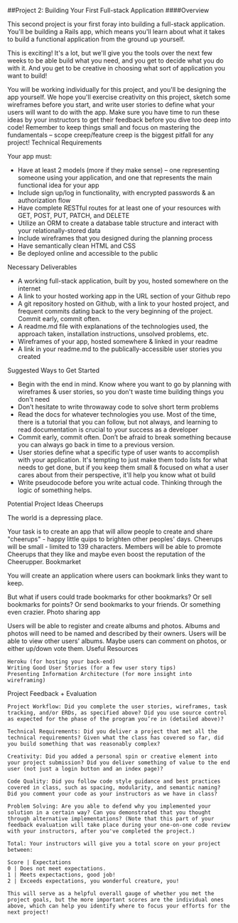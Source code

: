 ##Project 2: Building Your First Full-stack Application
####Overview

This second project is your first foray into building a full-stack application. You'll be building a Rails app, which means you'll learn about what it takes to build a functional application from the ground up yourself.

This is exciting! It's a lot, but we'll give you the tools over the next few weeks to be able build what you need, and you get to decide what you do with it. And you get to be creative in choosing what sort of application you want to build!

You will be working individually for this project, and you'll be designing the app yourself. We hope you'll exercise creativity on this project, sketch some wireframes before you start, and write user stories to define what your users will want to do with the app. Make sure you have time to run these ideas by your instructors to get their feedback before you dive too deep into code! Remember to keep things small and focus on mastering the fundamentals – scope creep/feature creep is the biggest pitfall for any project!
Technical Requirements

Your app must:

- Have at least 2 models (more if they make sense) – one representing someone using your application, and one that represents the main functional idea for your app
-    Include sign up/log in functionality, with encrypted passwords & an authorization flow
-    Have complete RESTful routes for at least one of your resources with GET, POST, PUT, PATCH, and DELETE
 -   Utilize an ORM to create a database table structure and interact with your relationally-stored data
 -   Include wireframes that you designed during the planning process
 -   Have semantically clean HTML and CSS
 -   Be deployed online and accessible to the public

Necessary Deliverables

  -  A working full-stack application, built by you, hosted somewhere on the internet
  - A link to your hosted working app in the URL section of your Github repo
   - A git repository hosted on Github, with a link to your hosted project, and frequent commits dating back to the very beginning of the project. Commit early, commit often.
   - A readme.md file with explanations of the technologies used, the approach taken, installation instructions, unsolved problems, etc.
   - Wireframes of your app, hosted somewhere & linked in your readme
   - A link in your readme.md to the publically-accessible user stories you created

Suggested Ways to Get Started

-    Begin with the end in mind. Know where you want to go by planning with wireframes & user stories, so you don't waste time building things you don't need
-    Don’t hesitate to write throwaway code to solve short term problems
-    Read the docs for whatever technologies you use. Most of the time, there is a tutorial that you can follow, but not always, and learning to read documentation is crucial to your success as a developer
-    Commit early, commit often. Don’t be afraid to break something because you can always go back in time to a previous version.
-    User stories define what a specific type of user wants to accomplish with your application. It's tempting to just make them todo lists for what needs to get done, but if you keep them small & focused on what a user cares about from their perspective, it'll help you know what ot build
-   Write pseudocode before you write actual code. Thinking through the logic of something helps.

Potential Project Ideas
Cheerups

The world is a depressing place.

Your task is to create an app that will allow people to create and share "cheerups" - happy little quips to brighten other peoples' days. Cheerups will be small - limited to 139 characters. Members will be able to promote Cheerups that they like and maybe even boost the reputation of the Cheerupper.
Bookmarket

You will create an application where users can bookmark links they want to keep.

But what if users could trade bookmarks for other bookmarks? Or sell bookmarks for points? Or send bookmarks to your friends. Or something even crazier.
Photo sharing app

Users will be able to register and create albums and photos. Albums and photos will need to be named and described by their owners. Users will be able to view other users' albums. Maybe users can comment on photos, or either up/down vote them.
Useful Resources

    Heroku (for hosting your back-end)
    Writing Good User Stories (for a few user story tips)
    Presenting Information Architecture (for more insight into wireframing)

Project Feedback + Evaluation

    Project Workflow: Did you complete the user stories, wireframes, task tracking, and/or ERDs, as specified above? Did you use source control as expected for the phase of the program you’re in (detailed above)?

    Technical Requirements: Did you deliver a project that met all the technical requirements? Given what the class has covered so far, did you build something that was reasonably complex?

    Creativity: Did you added a personal spin or creative element into your project submission? Did you deliver something of value to the end user (not just a login button and an index page)?

    Code Quality: Did you follow code style guidance and best practices covered in class, such as spacing, modularity, and semantic naming? Did you comment your code as your instructors as we have in class?

    Problem Solving: Are you able to defend why you implemented your solution in a certain way? Can you demonstrated that you thought through alternative implementations? (Note that this part of your feedback evaluation will take place during your one-on-one code review with your instructors, after you've completed the project.)

    Total: Your instructors will give you a total score on your project between:

    Score | Expectations
    0 | Does not meet expectations.
    1 | Meets expectactions, good job!
    2 | Exceeds expectations, you wonderful creature, you!

    This will serve as a helpful overall gauge of whether you met the project goals, but the more important scores are the individual ones above, which can help you identify where to focus your efforts for the next project!